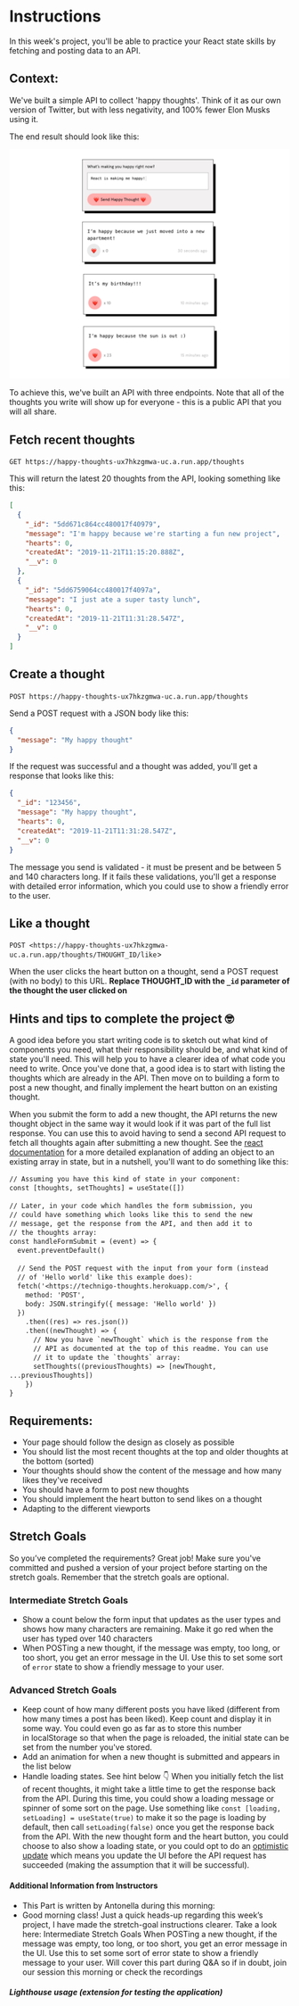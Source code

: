 # Instructions
In this week's project, you'll be able to practice your React state skills by fetching and posting data to an API.

## Context:

We've built a simple API to collect 'happy thoughts'. Think of it as our own version of Twitter, but with less negativity, and 100% fewer Elon Musks using it.

The end result should look like this:

 <img src="/src/assets/examples/finished-example.png" alt="Finished Project Example">

To achieve this, we've built an API with three endpoints. Note that all of the thoughts you write will show up for everyone - this is a public API that you will all share.

## Fetch recent thoughts

`GET https://happy-thoughts-ux7hkzgmwa-uc.a.run.app/thoughts`

This will return the latest 20 thoughts from the API, looking something like this:

```json
[
  {
    "_id": "5dd671c864cc480017f40979",
    "message": "I'm happy because we're starting a fun new project",
    "hearts": 0,
    "createdAt": "2019-11-21T11:15:20.888Z",
    "__v": 0
  },
  {
    "_id": "5dd6759064cc480017f4097a",
    "message": "I just ate a super tasty lunch",
    "hearts": 0,
    "createdAt": "2019-11-21T11:31:28.547Z",
    "__v": 0
  }
]
```

## Create a thought

`POST https://happy-thoughts-ux7hkzgmwa-uc.a.run.app/thoughts`

Send a POST request with a JSON body like this:

```json
{
  "message": "My happy thought"
}
```

If the request was successful and a thought was added, you'll get a response that looks like this:

```json
{
  "_id": "123456",
  "message": "My happy thought",
  "hearts": 0,
  "createdAt": "2019-11-21T11:31:28.547Z",
  "__v": 0
}
```

The message you send is validated - it must be present and be between 5 and 140 characters long. If it fails these validations, you'll get a response with detailed error information, which you could use to show a friendly error to the user.

## Like a thought

`POST <https://happy-thoughts-ux7hkzgmwa-uc.a.run.app/thoughts/THOUGHT_ID/like`>

When the user clicks the heart button on a thought, send a POST request (with no body) to this URL. **Replace THOUGHT_ID with the `_id` parameter of the thought the user clicked on**

## Hints and tips to complete the project 🤓

A good idea before you start writing code is to sketch out what kind of components you need, what their responsibility should be, and what kind of state you'll need. This will help you to have a clearer idea of what code you need to write. Once you've done that, a good idea is to start with listing the thoughts which are already in the API. Then move on to building a form to post a new thought, and finally implement the heart button on an existing thought.

When you submit the form to add a new thought, the API returns the new thought object in the same way it would look if it was part of the full list response. You can use this to avoid having to send a second API request to fetch all thoughts again after submitting a new thought. See the [react documentation](https://reactjs.org/docs/hooks-reference.html#usestate) for a more detailed explanation of adding an object to an existing array in state, but in a nutshell, you'll want to do something like this:

```
// Assuming you have this kind of state in your component:
const [thoughts, setThoughts] = useState([])

// Later, in your code which handles the form submission, you
// could have something which looks like this to send the new
// message, get the response from the API, and then add it to
// the thoughts array:
const handleFormSubmit = (event) => {
  event.preventDefault()

  // Send the POST request with the input from your form (instead
  // of 'Hello world' like this example does):
  fetch('<https://technigo-thoughts.herokuapp.com/>', {
    method: 'POST',
    body: JSON.stringify({ message: 'Hello world' })
  })
    .then((res) => res.json())
    .then((newThought) => {
      // Now you have `newThought` which is the response from the
      // API as documented at the top of this readme. You can use
      // it to update the `thoughts` array:
      setThoughts((previousThoughts) => [newThought, ...previousThoughts])
    })
}

```

## Requirements:

- Your page should follow the design as closely as possible
- You should list the most recent thoughts at the top and older thoughts at the bottom (sorted)
- Your thoughts should show the content of the message and how many likes they've received
- You should have a form to post new thoughts
- You should implement the heart button to send likes on a thought
- Adapting to the different viewports

## Stretch Goals
So you’ve completed the requirements? Great job! Make sure you've committed and pushed a version of your project before starting on the stretch goals. Remember that the stretch goals are optional.

### Intermediate Stretch Goals
- Show a count below the form input that updates as the user types and shows how many characters are remaining. Make it go red when the user has typed over 140 characters
- When POSTing a new thought, if the message was empty, too long, or too short, you get an error message in the UI. Use this to set some sort of `error` state to show a friendly message to your user.

### Advanced Stretch Goals
- Keep count of how many different posts you have liked (different from how many times a post has been liked). Keep count and display it in some way. You could even go as far as to store this number in localStorage so that when the page is reloaded, the initial state can be set from the number you've stored.
- Add an animation for when a new thought is submitted and appears in the list below
- Handle loading states. See hint below 👇
  When you initially fetch the list of recent thoughts, it might take a little time to get the response back from the API. During this time, you could show a loading message or spinner of some sort on the page. Use something like `const [loading, setLoading] = useState(true)` to make it so the page is loading by default, then call `setLoading(false)` once you get the response back from the API. With the new thought form and the heart button, you could choose to also show a loading state, or you could opt to do an [optimistic update](https://dev.to/tiagodcosta/being-optimistic-in-ui-511k) which means you update the UI before the API request has succeeded (making the assumption that it will be successful).


#### Additional Information from Instructors
- This Part is written by Antonella during this morning:
- Good morning class!
Just a quick heads-up regarding this week’s project, I have made the stretch-goal instructions clearer. Take a look here:
Intermediate Stretch Goals
When POSTing a new thought, if the message was empty, too long, or too short, you get an error message in the UI. Use this to set some sort of error state to show a friendly message to your user.
Will cover this part during Q&A so if in doubt, join our session this morning or check the recordings

##### Lighthouse usage (extension for testing the application)